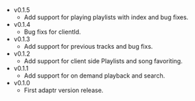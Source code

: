 - v0.1.5
  - Add support for playing playlists with index and bug fixes.
- v0.1.4
  - Bug fixs for clientId.
- v0.1.3
  - Add support for previous tracks and bug fixs.
- v0.1.2
  - Add support for client side Playlists and song favoriting.
- v0.1.1
  - Add support for on demand playback and search. 
- v0.1.0
  - First adaptr version release.
  
